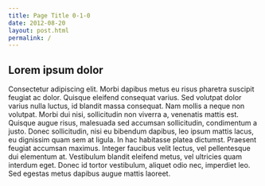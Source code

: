 ```yaml
---
title: Page Title 0-1-0
date: 2012-08-20
layout: post.html
permalink: /
---
```


## Lorem ipsum dolor

Consectetur adipiscing elit. Morbi dapibus metus eu risus pharetra suscipit feugiat ac dolor. Quisque eleifend consequat varius. Sed volutpat dolor varius nulla luctus, id blandit massa consequat. Nam mollis a neque non volutpat. Morbi dui nisi, sollicitudin non viverra a, venenatis mattis est. Quisque augue risus, malesuada sed accumsan sollicitudin, condimentum a justo. Donec sollicitudin, nisi eu bibendum dapibus, leo ipsum mattis lacus, eu dignissim quam sem at ligula. In hac habitasse platea dictumst. Praesent feugiat accumsan maximus. Integer faucibus velit lectus, vel pellentesque dui elementum at. Vestibulum blandit eleifend metus, vel ultricies quam interdum eget. Donec id tortor vestibulum, aliquet odio nec, imperdiet leo. Sed egestas metus dapibus augue mattis laoreet.